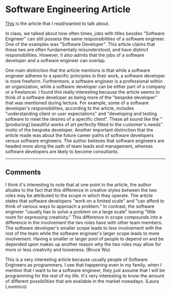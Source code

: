 # Software Engineering Article

[This](https://www.spiceworks.com/tech/devops/articles/software-developer-vs-software-engineer/) is the article that I read/wanted to talk about.

In class, we talked about how often times, jobs with titles besides "Software Engineer" can still possess the same responsibilities of a software engineer. One of the examples was "Software Developer". This article claims that these two are often fundamentally misunderstood, and have distinct responsibilities. However, it also admits that the jobs of a software developer and a software engineer can overlap.

One main distinction that the article mentions is that while a software engineer adheres to a specific principles in their work, a software developer is more freeform. Furthermore, a software engineer is a professional within an organization, while a software developer can be either part of a company or a freelancer. I found this really interesting because the article seems to think of a software developer as being more of the "bespoke developer" that was mentioned during lecture. For example, some of a software developer's responsibilities, according to the article, includes "understanding client or user expectations" and "developing and testing software to meet the desires of a specific client". These all sound like the "\[producing\] beautiful works of art perfectly fitted to the customer's needs" motto of the bespoke developer. Another important distinction that the article made was about the future career paths of software developers versus software engineers. The author believes that software engineers are headed more along the path of team leads and management, whereas software developers are likely to become consultants.

---

## Comments

I think it's interesting to note that at one point in the article, the author alludes to the fact that this difference in creative styles between the two roles may be attributed to the scope in which they operate. The article states that software developers "work on a limited scale" and "can afford to think of various ways to approach a problem." In contrast, the software engineer "usually has to solve a problem on a large scale" leaving "little room for expressing creativity." This difference in scope compounds into a difference in the involvement the two roles have with other team members. The software developer's smaller scope leads to less involvement with the rest of the team while the software engineer's larger scope leads to more involvement. Having a smaller or larger pool of people to depend on and be depended upon makes up another reason why the two roles may allow for more or less creativity and looseness. (Bruce Wu)

This is a very interesting article because usually people of Software Engineers as programmers. I see that happening even in my family, when I mention that I want to be a software engineer, they just assume that I will be programming for the rest of my life. It's very interesting to know the amount of different possibilities that are available in the market nowadays. (Laura Lourenco)